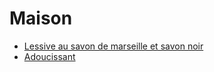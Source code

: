 # Maison

* [Lessive au savon de marseille et savon noir](./Lessive_savon_marseille_et_noir.html)
* [Adoucissant](./Adoucissant.html)

